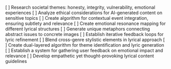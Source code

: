 [ ] Research societal themes: honesty, integrity, vulnerability, emotional experiences
[ ] Analyze ethical considerations for AI-generated content on sensitive topics
[ ] Create algorithm for contextual event integration, ensuring subtlety and relevance
[ ] Create emotional resonance mapping for different lyrical structures
[ ] Generate unique metaphors connecting abstract issues to concrete images
[ ] Establish iterative feedback loops for lyric refinement
[ ] Blend cross-genre stylistic elements in lyrical approach
[ ] Create dual-layered algorithm for theme identification and lyric generation
[ ] Establish a system for gathering user feedback on emotional impact and relevance
[ ] Develop empathetic yet thought-provoking lyrical content guidelines